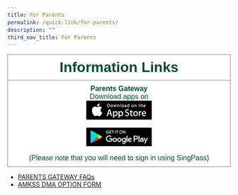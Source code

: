 ```yaml
---
title: For Parents
permalink: /quick-link/for-parents/
description: ""
third_nav_title: For Parents
---
```

<style type="text/css">
.tg  {border-collapse:collapse;border-spacing:0;}
.tg td{border-color:black;border-style:solid;border-width:1px;font-family:Arial, sans-serif;font-size:16px;
  overflow:hidden;padding:10px 5px;word-break:normal;}
.tg th{border-color:black;border-style:solid;border-width:1px;font-family:Arial, sans-serif;font-size:32px;
  font-weight:normal;overflow:hidden;padding:10px 5px;word-break:normal;}
.tg .tg-mwbt{background-color:#FFF;border-color:inherit;color:#004D2E;font-weight:bold;text-align:center;vertical-align:middle}
.tg .tg-ywyw{background-color:#E5E5E5;color:#004D2E;font-weight:bold;text-align:center;text-decoration:underline;vertical-align:top}
.tg .tg-frvs{background-color:#FFF;color:#004D2E;font-weight:bold;text-align:center;text-decoration:underline;vertical-align:top}
</style>
<table class="tg">
<thead>
  <tr>
    <th class="tg-mwbt"><span style="font-weight:700">Information  Links</span></th>
		</tr>
	<tr>
    <td class="tg-mwbt">Parents Gateway<br><span style="font-weight:400;color:#004D2E">Download apps on <br> 
			<style>  
img {  
  display: block;  
  margin-left: auto;  
  margin-right: auto;  
}  
</style>  
<img src="/images/apple pg.png" alt="concert band" style="width:30%;">  
  <br>
			<style>  
img {  
  display: block;  
  margin-left: auto;  
  margin-right: auto;  
}  
</style>  
<img src="/images/android.png" alt="Concert Band" style="width:30%;">  
  
<br>
(Please note that you will need to sign in using SingPass)
</span></td></tr></thead>
<tbody></tbody></table>

* [PARENTS GATEWAY FAQs](https://pg.moe.edu.sg/faq)
* [AMKSS DMA OPTION FORM](https://go.gov.sg/amkssdma)